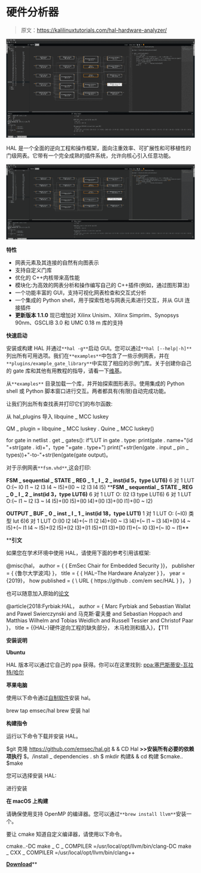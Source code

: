 # 硬件分析器

> 原文：<https://kalilinuxtutorials.com/hal-hardware-analyzer/>

[![HAL – The Hardware Analyzer](img/76b5b73126f27bf5911fde260fce7d87.png "HAL – The Hardware Analyzer")](https://1.bp.blogspot.com/-Hr8ux64BIeU/XcqiXLtOTHI/AAAAAAAADZk/uZezm13yLTgbC3B1MmBkkgiZv-TDsKOCQCLcBGAsYHQ/s1600/hal_screenshot%25281%2529.png)

HAL 是一个全面的逆向工程和操作框架，面向注重效率、可扩展性和可移植性的门级网表。它带有一个完全成熟的插件系统，允许向核心引入任意功能。

![](img/1bdc0a93eebb8c6a964977b0df20f998.png)

**特性**

*   网表元素及其连接的自然有向图表示
*   支持自定义门库
*   优化的 C++内核带来高性能
*   模块化:为高效的网表分析和操作编写自己的 C++插件(例如，通过图形算法)
*   一个功能丰富的 GUI，支持可视化网表检查和交互式分析
*   一个集成的 Python shell，用于探索性地与网表元素进行交互，并从 GUI 连接插件
*   **更新版本 1.1.0** 现已增加对 Xilinx Unisim、Xilinx Simprim、Synopsys 90nm、GSCLIB 3.0 和 UMC 0.18 m 库的支持

**快速启动**

安装或构建 HAL 并通过`**hal -g**`启动 GUI。您可以通过`**hal [--help|-h]**`列出所有可用选项。我们在`**examples**`中包含了一些示例网表，并在`**plugins/example_gate_library**`中实现了相应的示例门库。关于创建你自己的 gate 库和其他有用教程的指导，请看一下[维基](https://github.com/emsec/hal/wiki)。

从`**examples**` 目录加载一个库，并开始探索图形表示。使用集成的 Python shell 或 Python 脚本窗口进行交互。两者都具有(有限)自动完成功能。

让我们列出所有查找表并打印它们的布尔函数:

从 hal_plugins 导入 libquine _ MCC luskey

QM _ plugin = libquine _ MCC luskey . Quine _ MCC luskey()

for gate in netlist . get _ gates():
if“LUT in gate . type:
print(gate . name+"(id "+str(gate . id)+"，type "+gate . type+")
print("+str(len(gate . input _ pin _ types))+"-to-"+str(len(gate(gate output)。

对于示例网表`**fsm.vhd**`,这会打印:

**FSM _ sequential _ STATE _ REG _ 1 _ I _ 2 _ inst(id 5，type LUT6)**
6 对 1 LUT
O:(~ I0 I1 ~ I2 I3 I4 ~ I5)+(I0 ~ I2 I3 I4 I5)
 ****FSM _ sequential _ STATE _ REG _ 0 _ I _ 2 _ inst(id 3，type LUT6)**
6 对 1 LUT
O: (I2 I3 type LUT6)
6 对 1 LUT
O:(~ I1 ~ I2 I3 ~ I4 I5)+(I0 I5)+(I0 I4)+(I0 I3)+(I0 I1)+(I0 ~ I2)

**OUTPUT _ BUF _ 0 _ inst _ I _ 1 _ inst(id 18，type LUT1)**
1 对 1 LUT
O: (~I0)
类型 lut 6)6 对 1 LUT
O:(I0 I2 I4)+(~ I1 I2 I4)+(I0 ~ I3 I4)+(~ I1 ~ I3 I4)+(I0 I4 ~ I5)+(~ I1 I4 ~ I5)+(I2 I5)+(I2 I3)+(I1 I5)+(I1 I3)+(I0 I1)+(~ I0 I3)+(~ I0 ~ I1)**

 ****引文**

如果您在学术环境中使用 HAL，请使用下面的参考引用该框架:

@misc{hal，
author = { { EmSec Chair for Embedded Security }}，
publisher = { {鲁尔大学波鸿} }，
title = { { HAL–The Hardware Analyzer } }，
year = {2019}，
how published = { \ URL { https://github . com/em sec/HAL } }，
}

也可以随意加入原始的[论文](http://eprint.iacr.org/2017/783)

@article{2018:Fyrbiak:HAL，
author = { Marc Fyrbiak and
Sebastian Wallat and
Pawel Swierczynski and
马克斯·霍夫曼 and
Sebastian Hoppach and
Matthias Wilhelm and
Tobias Weidlich and
Russell Tessier and
Christof Paar }，
title = {{HAL-}硬件逆向工程的缺失部分，
木马检测和插入}，【T11

**安装说明**

**Ubuntu**

HAL 版本可以通过它自己的 ppa 获得。你可以在这里找到: [ppa:塞巴斯蒂安-瓦拉特/哈尔](https://launchpad.net/~sebastian-wallat/+archive/ubuntu/hal)

**苹果电脑**

使用以下命令通过[自制软件](https://brew.sh/index_de)安装 hal。

brew tap emsec/hal
brew 安装 hal

**构建指令**

运行以下命令下载并安装 HAL。

$git 克隆 https://github.com/emsec/hal.git & & CD Hal
**>>安装所有必要的依赖项执行**
$。/install _ dependencies . sh
$ mkdir 构建& & cd 构建
$cmake..
$make

您可以选择安装 HAL:

进行安装

**在 macOS 上构建**

请确保使用支持 OpenMP 的编译器。您可以通过`**brew install llvm**`安装一个。

要让 cmake 知道自定义编译器，请使用以下命令。

cmake..-DC make _ C _ COMPILER =/usr/local/opt/llvm/bin/clang-DC make _ CXX _ COMPILER =/usr/local/opt/llvm/bin/clang++

[**Download**](https://github.com/emsec/hal#features)**